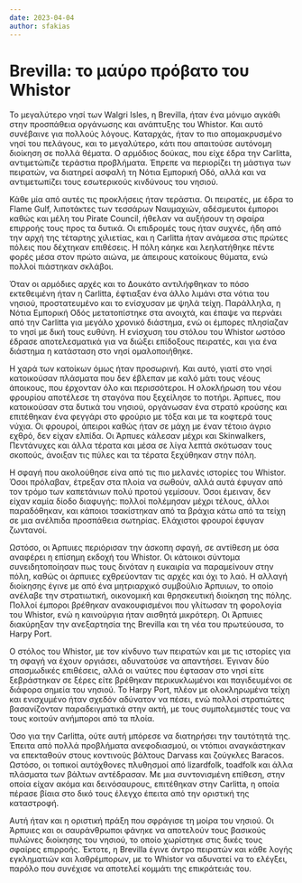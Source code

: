 ```yaml
---
date: 2023-04-04
author: sfakias
---
```

# Brevilla: το μαύρο πρόβατο του Whistor

To μεγαλύτερο νησί των Walgri Isles, η Brevilla, ήταν ένα μόνιμο αγκάθι στην προσπάθεια οργάνωσης και ανάπτυξης του Whistor. Και αυτό συνέβαινε για πολλούς λόγους. Καταρχάς, ήταν το πιο απομακρυσμένο νησί του πελάγους, και το μεγαλύτερο, κάτι που απαιτούσε αυτόνομη διοίκηση σε πολλά θέματα. Ο αρμόδιος δούκας, που είχε έδρα την Carlitta, αντιμετώπιζε τεράστια προβλήματα. Έπρεπε να περιορίζει τη μάστιγα των πειρατών, να διατηρεί ασφαλή τη Νότια Εμπορική Οδό, αλλά και να αντιμετωπίζει τους εσωτερικούς κινδύνους του νησιού.

Κάθε μία από αυτές τις προκλήσεις ήταν τεράστια. Οι πειρατές, με έδρα το Flame Gulf, λιποτάκτες των τεσσάρων Ναυμαχιών, αδέσμευτοι έμποροι καθώς και μέλη του Pirate Council, ήθελαν να αυξήσουν τη σφαίρα επιρροής τους προς τα δυτικά. Οι επιδρομές τους ήταν συχνές, ήδη από την αρχή της τέταρτης χιλιετίας, και η Carlitta ήταν ανάμεσα στις πρώτες πόλεις που δέχτηκαν επιθέσεις. Η πόλη κάηκε και λεηλατήθηκε πέντε φορές μέσα στον πρώτο αιώνα, με άπειρους κατοίκους θύματα, ενώ πολλοί πιάστηκαν σκλάβοι.  

Όταν οι αρμόδιες αρχές και το Δουκάτο αντιλήφθηκαν το πόσο εκτεθειμένη ήταν η Carlitta, έφτιαξαν ένα άλλο λιμάνι στα νότια του νησιού, προστατευμένο και το ενίσχυσαν με ψηλά τείχη. Παράλληλα, η  Νότια Εμπορική Οδός μετατοπίστηκε στα ανοιχτά, και έπαψε να περνάει από την Carlitta για μεγάλο χρονικό διάστημα, ενώ οι έμπορες πλησίαζαν το νησί με δική τους ευθύνη. Η ενίσχυση του στόλου του Whistor ωστόσο έδρασε αποτελεσματικά για να διώξει επίδοξους πειρατές, και για ένα διάστημα η κατάσταση στο νησί ομαλοποιήθηκε.

Η χαρά των κατοίκων όμως ήταν προσωρινή. Και αυτό, γιατί στο νησί κατοικούσαν πλάσματα που δεν έβλεπαν με καλό μάτι τους νέους άποικους, που έρχονταν όλο και περισσότεροι. Η ολοκλήρωση του νέου φρουρίου αποτέλεσε τη σταγόνα που ξεχείλησε το ποτήρι. Άρπυες, που κατοικούσαν στα δυτικά του νησιού, οργάνωσαν ένα στρατό κρούσης και επιτέθηκαν ένα φεγγάρι στο φρούριο με τόξα και με τα κοφτερά τους νύχια. Οι φρουροί, άπειροι καθώς ήταν σε μάχη με έναν τέτοιο άγριο εχθρό, δεν είχαν ελπίδα. Οι Άρπυες κάλεσαν μέχρι και Skinwalkers, Πεντάνυχες και άλλα τέρατα και μέσα σε λίγα λεπτά σκότωσαν τους σκοπούς, άνοιξαν τις πύλες και τα τέρατα ξεχύθηκαν στην πόλη.  

Η σφαγή που ακολούθησε είνα από τις πιο μελανές ιστορίες του Whistor. Όσοι πρόλαβαν, έτρεξαν στα πλοία να σωθούν, αλλά αυτά έφυγαν από τον τρόμο των καπετάνιων πολύ προτού γεμίσουν. Όσοι έμειναν, δεν είχαν καμία δίοδο διαφυγής: πολλοί πολέμησαν μέχρι τέλους, άλλοι παραδόθηκαν, και κάποιοι τσακίστηκαν από τα βράχια κάτω από τα τείχη σε μια ανέλπιδα προσπάθεια σωτηρίας. Ελάχιστοι φρουροί έφυγαν ζωντανοί.

Ωστόσο, οι Άρπυιες περιόρισαν την άσκοπη σφαγή, σε αντίθεση με όσα αναφέρει η επίσημη εκδοχή του Whistor. Οι κάτοικοι σύντομα συνειδητοποίησαν πως τους δινόταν η ευκαιρία να παραμείνουν στην πόλη, καθώς οι άρπυιες εχθρεύονταν τις αρχές και όχι το λαό. Η αλλαγή διοίκησης έγινε με από ένα μητριαρχικό συμβούλιο Άρπυιων, το οποίο ανέλαβε την στρατιωτική, οικονομική και θρησκευτική διοίκηση της πόλης. Πολλοί έμποροι βρέθηκαν ανακουφισμένοι που γλίτωσαν τη φορολογία του Whistor, ενώ η καινούργια ήταν αισθητά μικρότερη. Οι Άρπυιες διακύρηξαν την ανεξαρτησία της Brevilla και τη νέα του πρωτεύουσα, το Harpy Port.

Ο στόλος του Whistor, με τον κίνδυνο των πειρατών και με τις ιστορίες για τη σφαγή να έχουν οργιάσει, αδυνατούσε να απαντήσει. Έγιναν δύο σπασμωδικές επιθέσεις, αλλά οι ναύτες που έφτασαν στο νησί είτε ξεβράστηκαν σε ξέρες είτε βρέθηκαν περικυκλωμένοι και παγιδευμένοι σε διάφορα σημεία του νησιού. Το Harpy Port, πλέον με ολοκληρωμένα τείχη και ενισχυμένο ήταν σχεδόν αδύνατον να πέσει, ενώ πολλοί στρατιώτες βασανίζονταν παραδειγματικά στην ακτή, με τους συμπολεμιστές τους να τους κοιτούν ανήμποροι από τα πλοία.

Όσο για την Carlitta, ούτε αυτή μπόρεσε να διατηρήσει την ταυτότητά της. Έπειτα από πολλά προβλήματα ανεφοδιασμού, οι ντόπιοι αναγκάστηκαν να επεκταθούν στους κοντινούς βάλτους Darvass και ζούγκλες Baracos. Ωστόσο, οι τοπικοί αυτόχθονες πλυθησμοί από lizardfolk, toadfolk και άλλα πλάσματα των βάλτων αντέδρασαν. Με μια συντονισμένη επίθεση, στην οποία είχαν ακόμα και δεινόσαυρους, επιτέθηκαν στην Carlitta, η οποία πέρασε βίαια στο δικό τους έλεγχο έπειτα από την οριστική της καταστροφή.

Αυτή ήταν και η οριστική πράξη που σφράγισε τη μοίρα του νησιού. Οι Άρπυιες και οι σαυράνθρωποι φάνηκε να αποτελούν τους βασικούς πυλώνες διοίκησης του νησιού, το οποίο χωρίστηκε στις δικές τους σφαίρες επιρροής. Έκτοτε, η Brevilla έγινε άντρο πειρατών και κάθε λογής εγκληματιών και λαθρέμπορων, με το Whistor να αδυνατεί να το ελέγξει, παρόλο που συνέχισε να αποτελεί κομμάτι της επικράτειάς του.

